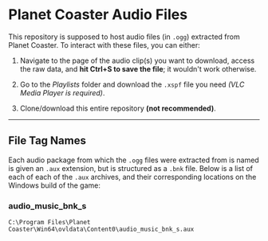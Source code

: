 # Planet Coaster Audio Files
This repository is supposed to host audio files (in `.ogg`) extracted from Planet Coaster.  To interact with these files, you can either:
1. Navigate to the page of the audio clip(s) you want to download, access the raw data, and **hit Ctrl+S to save the file**; it wouldn't work otherwise.
2. Go to the *Playlists* folder and download the `.xspf` file you need *(VLC Media Player is required)*.

3. Clone/download this entire repository **(not recommended)**.

---

## File Tag Names
Each audio package from which the `.ogg` files were extracted from is named is given an `.aux` extension, but is structured as a `.bnk` file.  Below is a list of each of each of the `.aux` archives, and their corresponding locations on the Windows build of the game:

### audio_music_bnk_s
`C:\Program Files\Planet Coaster\Win64\ovldata\Content0\audio_music_bnk_s.aux`

